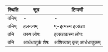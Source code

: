 | स्थिति | सूत्र | टिप्पणी |
| ----- | ------- | ------ |
| वनिप् | - | - |
| वनिप् | हलन्त्यम् | प्-इत्यस्य इत्संज्ञा |
| वनि | तस्य लोपः | इत्संज्ञकस्य लोपः |
| वनि | आर्धधातुकं शेषः | अशित्त्वात् कृत् आर्धधातुकम् |

